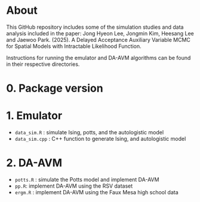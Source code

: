 # About

This GitHub repository includes some of the simulation studies and data analysis included in the paper: Jong Hyeon Lee, Jongmin Kim, Heesang Lee and Jaewoo Park. (2025). A Delayed Acceptance Auxiliary Variable MCMC for Spatial Models with Intractable Likelihood Function.

Instructions for running the emulator and DA-AVM algorithms can be found in their respective directories.

# 0. Package version

# 1. Emulator
- `data_sim.R` : simulate Ising, potts, and the autologistic model
- `data_sim.cpp` : C++ function to generate Ising, and autologistic model
# 2. DA-AVM
- `potts.R` : simulate the Potts model and implement DA-AVM
- `pp.R`: implement DA-AVM using the RSV dataset
- `ergm.R` : implement DA-AVM using the Faux Mesa high school data
